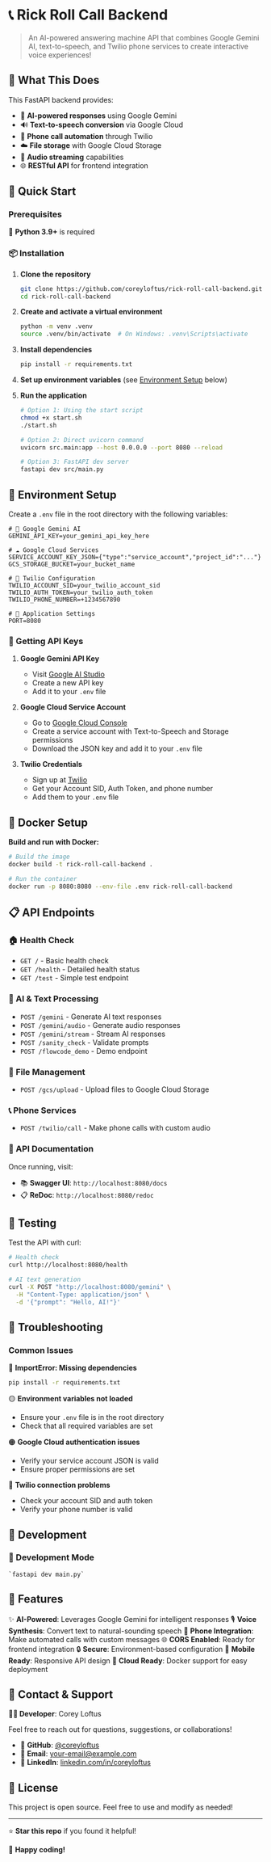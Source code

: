 # 📞 Rick Roll Call Backend

> An AI-powered answering machine API that combines Google Gemini AI, text-to-speech, and Twilio phone services to create interactive voice experiences!

## 🎯 What This Does

This FastAPI backend provides:

- 🤖 **AI-powered responses** using Google Gemini
- 🔊 **Text-to-speech conversion** via Google Cloud
- 📱 **Phone call automation** through Twilio
- ☁️ **File storage** with Google Cloud Storage
- 🎵 **Audio streaming** capabilities
- 🌐 **RESTful API** for frontend integration

## 🚀 Quick Start

### Prerequisites

🐍 **Python 3.9+** is required

### 📦 Installation

1. **Clone the repository**

   ```bash
   git clone https://github.com/coreyloftus/rick-roll-call-backend.git
   cd rick-roll-call-backend
   ```

2. **Create and activate a virtual environment**

   ```bash
   python -m venv .venv
   source .venv/bin/activate  # On Windows: .venv\Scripts\activate
   ```

3. **Install dependencies**

   ```bash
   pip install -r requirements.txt
   ```

4. **Set up environment variables** (see [Environment Setup](#-environment-setup) below)

5. **Run the application**

   ```bash
   # Option 1: Using the start script
   chmod +x start.sh
   ./start.sh

   # Option 2: Direct uvicorn command
   uvicorn src.main:app --host 0.0.0.0 --port 8080 --reload

   # Option 3: FastAPI dev server
   fastapi dev src/main.py
   ```

## 🔧 Environment Setup

Create a `.env` file in the root directory with the following variables:

```env
# 🤖 Google Gemini AI
GEMINI_API_KEY=your_gemini_api_key_here

# ☁️ Google Cloud Services
SERVICE_ACCOUNT_KEY_JSON={"type":"service_account","project_id":"..."}
GCS_STORAGE_BUCKET=your_bucket_name

# 📱 Twilio Configuration
TWILIO_ACCOUNT_SID=your_twilio_account_sid
TWILIO_AUTH_TOKEN=your_twilio_auth_token
TWILIO_PHONE_NUMBER=+1234567890

# 🚀 Application Settings
PORT=8080
```

### 🔑 Getting API Keys

1. **Google Gemini API Key**

   - Visit [Google AI Studio](https://aistudio.google.com/)
   - Create a new API key
   - Add it to your `.env` file

2. **Google Cloud Service Account**

   - Go to [Google Cloud Console](https://console.cloud.google.com/)
   - Create a service account with Text-to-Speech and Storage permissions
   - Download the JSON key and add it to your `.env` file

3. **Twilio Credentials**
   - Sign up at [Twilio](https://www.twilio.com/)
   - Get your Account SID, Auth Token, and phone number
   - Add them to your `.env` file

## 🐳 Docker Setup

**Build and run with Docker:**

```bash
# Build the image
docker build -t rick-roll-call-backend .

# Run the container
docker run -p 8080:8080 --env-file .env rick-roll-call-backend
```

## 📋 API Endpoints

### 🏠 Health Check

- `GET /` - Basic health check
- `GET /health` - Detailed health status
- `GET /test` - Simple test endpoint

### 🤖 AI & Text Processing

- `POST /gemini` - Generate AI text responses
- `POST /gemini/audio` - Generate audio responses
- `POST /gemini/stream` - Stream AI responses
- `POST /sanity_check` - Validate prompts
- `POST /flowcode_demo` - Demo endpoint

### 📁 File Management

- `POST /gcs/upload` - Upload files to Google Cloud Storage

### 📞 Phone Services

- `POST /twilio/call` - Make phone calls with custom audio

### 📖 API Documentation

Once running, visit:

- 📚 **Swagger UI**: `http://localhost:8080/docs`
- 📋 **ReDoc**: `http://localhost:8080/redoc`

## 🧪 Testing

Test the API with curl:

```bash
# Health check
curl http://localhost:8080/health

# AI text generation
curl -X POST "http://localhost:8080/gemini" \
  -H "Content-Type: application/json" \
  -d '{"prompt": "Hello, AI!"}'
```

## 🚨 Troubleshooting

### Common Issues

🔴 **ImportError: Missing dependencies**

```bash
pip install -r requirements.txt
```

🟡 **Environment variables not loaded**

- Ensure your `.env` file is in the root directory
- Check that all required variables are set

🟠 **Google Cloud authentication issues**

- Verify your service account JSON is valid
- Ensure proper permissions are set

🔵 **Twilio connection problems**

- Check your account SID and auth token
- Verify your phone number is valid

## 🎯 Development

### 🔄 Development Mode

```
`fastapi dev main.py`
```

## 🌟 Features

✨ **AI-Powered**: Leverages Google Gemini for intelligent responses
🎙️ **Voice Synthesis**: Convert text to natural-sounding speech
📲 **Phone Integration**: Make automated calls with custom messages
🌐 **CORS Enabled**: Ready for frontend integration
🔒 **Secure**: Environment-based configuration
📱 **Mobile Ready**: Responsive API design
🚀 **Cloud Ready**: Docker support for easy deployment

## 📧 Contact & Support

**👨‍💻 Developer**: Corey Loftus

Feel free to reach out for questions, suggestions, or collaborations!

- 🐙 **GitHub**: [@coreyloftus](https://github.com/coreyloftus)
- 📧 **Email**: [your-email@example.com](mailto:your-email@example.com)
- 💼 **LinkedIn**: [linkedin.com/in/coreyloftus](https://linkedin.com/in/coreyloftus)

## 📄 License

This project is open source. Feel free to use and modify as needed!

---

⭐ **Star this repo** if you found it helpful!

🚀 **Happy coding!**
